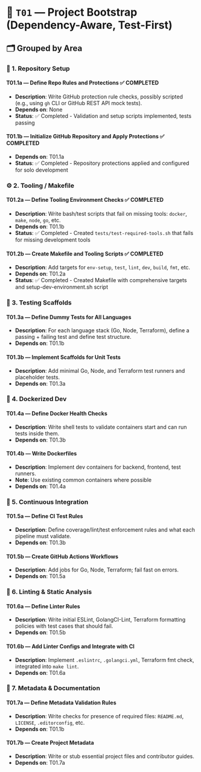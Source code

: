 # 🧱 `T01` — Project Bootstrap (Dependency-Aware, Test-First)

## 🗂️ Grouped by Area

### 🧷 1. Repository Setup

#### **T01.1a — Define Repo Rules and Protections** ✅ **COMPLETED**

* **Description**: Write GitHub protection rule checks, possibly scripted (e.g., using `gh` CLI or GitHub REST API mock tests).
* **Depends on**: None
* **Status**: ✅ Completed - Validation and setup scripts implemented, tests passing

#### **T01.1b — Initialize GitHub Repository and Apply Protections** ✅ **COMPLETED**

* **Depends on**: T01.1a
* **Status**: ✅ Completed - Repository protections applied and configured for solo development

### ⚙️ 2. Tooling / Makefile

#### **T01.2a — Define Tooling Environment Checks** ✅ **COMPLETED**

* **Description**: Write bash/test scripts that fail on missing tools: `docker`, `make`, `node`, `go`, etc.
* **Depends on**: T01.1b
* **Status**: ✅ Completed - Created `tests/test-required-tools.sh` that fails for missing development tools

#### **T01.2b — Create Makefile and Tooling Scripts** ✅ **COMPLETED**

* **Description**: Add targets for `env-setup`, `test`, `lint`, `dev`, `build`, `fmt`, etc.
* **Depends on**: T01.2a
* **Status**: ✅ Completed - Created Makefile with comprehensive targets and setup-dev-environment.sh script

### 🧪 3. Testing Scaffolds

#### **T01.3a — Define Dummy Tests for All Languages**

* **Description**: For each language stack (Go, Node, Terraform), define a passing + failing test and define test structure.
* **Depends on**: T01.1b

#### **T01.3b — Implement Scaffolds for Unit Tests**

* **Description**: Add minimal Go, Node, and Terraform test runners and placeholder tests.
* **Depends on**: T01.3a

### 🐳 4. Dockerized Dev

#### **T01.4a — Define Docker Health Checks**

* **Description**: Write shell tests to validate containers start and can run tests inside them.
* **Depends on**: T01.3b

#### **T01.4b — Write Dockerfiles**

* **Description**: Implement dev containers for backend, frontend, test runners.
* **Note**: Use existing common containers where possible
* **Depends on**: T01.4a

### 🤖 5. Continuous Integration

#### **T01.5a — Define CI Test Rules**

* **Description**: Define coverage/lint/test enforcement rules and what each pipeline must validate.
* **Depends on**: T01.3b

#### **T01.5b — Create GitHub Actions Workflows**

* **Description**: Add jobs for Go, Node, Terraform; fail fast on errors.
* **Depends on**: T01.5a

### 🧹 6. Linting & Static Analysis

#### **T01.6a — Define Linter Rules**

* **Description**: Write initial ESLint, GolangCI-Lint, Terraform formatting policies with test cases that should fail.
* **Depends on**: T01.5b

#### **T01.6b — Add Linter Configs and Integrate with CI**

* **Description**: Implement `.eslintrc`, `.golangci.yml`, Terraform fmt check, integrated into `make lint`.
* **Depends on**: T01.6a

### 📄 7. Metadata & Documentation

#### **T01.7a — Define Metadata Validation Rules**

* **Description**: Write checks for presence of required files: `README.md`, `LICENSE`, `.editorconfig`, etc.
* **Depends on**: T01.1b

#### **T01.7b — Create Project Metadata**

* **Description**: Write or stub essential project files and contributor guides.
* **Depends on**: T01.7a
